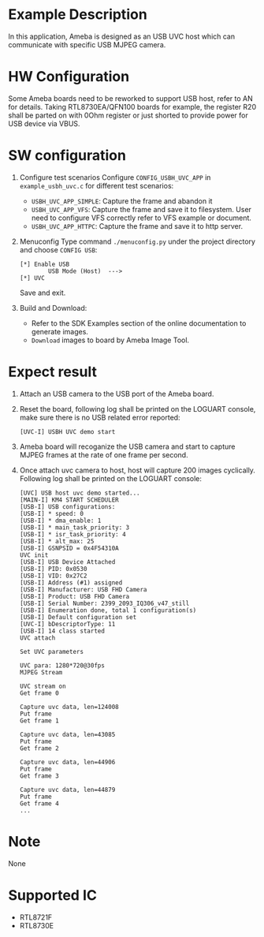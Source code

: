 # Example Description

In this application, Ameba is designed as an USB UVC host which can communicate with specific USB MJPEG camera.

# HW Configuration

Some Ameba boards need to be reworked to support USB host, refer to AN for details.
Taking RTL8730EA/QFN100 boards for example, the register R20 shall be parted on with 0Ohm register or just shorted to provide power for USB device via VBUS.

# SW configuration

1. Configure test scenarios
	Configure `CONFIG_USBH_UVC_APP` in `example_usbh_uvc.c` for different test scenarios:
	- `USBH_UVC_APP_SIMPLE`: Capture the frame and abandon it
	- `USBH_UVC_APP_VFS`: Capture the frame and save it to filesystem. User need to configure VFS correctly refer to VFS example or document.
	- `USBH_UVC_APP_HTTPC`: Capture the frame and save it to http server.

2. Menuconfig
	Type command `./menuconfig.py` under the project directory and choose `CONFIG USB`:
	```
	[*] Enable USB
			USB Mode (Host)  --->
	[*] UVC
	```
	Save and exit.

3. Build and Download:
   * Refer to the SDK Examples section of the online documentation to generate images.
   * `Download` images to board by Ameba Image Tool.

# Expect result

1. Attach an USB camera to the USB port of the Ameba board.
2. Reset the board, following log shall be printed on the LOGUART console, make sure there is no USB related error reported:
	```
	[UVC-I] USBH UVC demo start
	```

3. Ameba board will recoganize the USB camera and start to capture MJPEG frames at the rate of one frame per second.

4. Once attach uvc camera to host, host will capture 200 images cyclically. Following log shall be printed on the LOGUART console:
	```
	[UVC] USB host uvc demo started...
	[MAIN-I] KM4 START SCHEDULER 
	[USB-I] USB configurations:
	[USB-I] * speed: 0
	[USB-I] * dma_enable: 1
	[USB-I] * main_task_priority: 3
	[USB-I] * isr_task_priority: 4
	[USB-I] * alt_max: 25
	[USB-I] GSNPSID = 0x4F54310A
	UVC init
	[USB-I] USB Device Attached
	[USB-I] PID: 0x0530
	[USB-I] VID: 0x27C2
	[USB-I] Address (#1) assigned
	[USB-I] Manufacturer: USB FHD Camera
	[USB-I] Product: USB FHD Camera
	[USB-I] Serial Number: 2399_2093_IQ306_v47_still
	[USB-I] Enumeration done, total 1 configuration(s)
	[USB-I] Default configuration set
	[UVC-I] bDescriptorType: 11
	[USB-I] 14 class started
	UVC attach

	Set UVC parameters

	UVC para: 1280*720@30fps
	MJPEG Stream

	UVC stream on
	Get frame 0

	Capture uvc data, len=124008
	Put frame
	Get frame 1

	Capture uvc data, len=43085
	Put frame
	Get frame 2

	Capture uvc data, len=44906
	Put frame
	Get frame 3

	Capture uvc data, len=44879
	Put frame
	Get frame 4
	...
	```

# Note

None

# Supported IC

- RTL8721F
- RTL8730E
